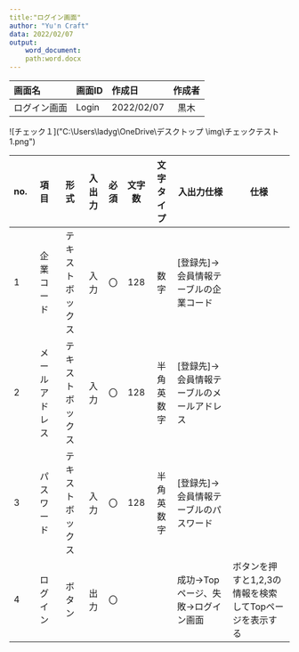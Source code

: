 ```yaml
---
title:"ログイン画面"
author: "Yu'n Craft"
data: 2022/02/07
output:
    word_document:
    path:word.docx
---    
```


|画面名|画面ID|作成日|作成者|
|:---|:---|:---|:---:|
|ログイン画面|Login|2022/02/07|黒木|

![チェック１]("C:\Users\ladyg\OneDrive\デスクトップ
\img\チェックテスト1.png")

| no. |   項目      | 形式       | 入出力 | 必須 | 文字数 | 文字タイプ | 入出力仕様                  | 仕様                               |
|-----|:---------:|:----------:|:-----:|:----:|:-----:|:-------:|------------------------|----------------------------------|
| 1   | 企業コード   | テキストボックス | 入力  | 〇  | 128 | 数字    | [登録先]→会員情報テーブルの企業コード   |                                  |
| 2   | メールアドレス | テキストボックス | 入力  | 〇  | 128 | 半角英数字 | [登録先]→会員情報テーブルのメールアドレス |                                  |
| 3   | パスワード   | テキストボックス | 入力  | 〇  | 128 | 半角英数字 | [登録先]→会員情報テーブルのパスワード   |                                  |
| 4   | ログイン    | ボタン      | 出力  | 〇  |     |       | 成功→Topページ、失敗→ログイン画面    | ボタンを押すと1,2,3の情報を検索してTopページを表示する|
